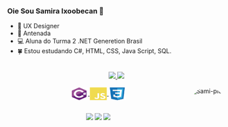 ### Oie Sou Samira Ixoobecan 👋

- 🎨 UX Designer 
- 🤳 Antenada
- 💻 Aluna do Turma 2 .NET Generetion Brasil
- 🍀 Estou estudando C#, HTML, CSS, Java Script, SQL.

#

<div align="center">
  <a href="https://github.com/ixoobecan">
  <img width="48%" src="https://github-readme-stats.vercel.app/api?username=ixoobecan&show_icons=true&theme=buefy&include_all_commits=true&count_private=true"/>
  <img width="48%" src="https://github-readme-stats.vercel.app/api/top-langs/?username=ixoobecan&layout=compact&langs_count=7&theme=buefy"/>
</div>
<div align="center" style="display: inline_block"><br>
  <img align="center" alt="Sami-Csharp" height="30" width="40" src="https://raw.githubusercontent.com/devicons/devicon/master/icons/csharp/csharp-original.svg">
  <img align="center" alt="Sami-Js" height="30" width="40" src="https://raw.githubusercontent.com/devicons/devicon/master/icons/javascript/javascript-plain.svg">
  <img align="center" alt="Sami-CSS" height="30" width="40" src="https://raw.githubusercontent.com/devicons/devicon/master/icons/css3/css3-original.svg">
  <img align="right" alt="Sami-pic2" height="150" style="border-radius:50px;" src="https://media.discordapp.net/attachments/1006617180059730032/1006617510298259596/unknown.png?width=320&height=427">

</div>
  
  ##
<div align="center"> 
  <a href = "mailto:sixoobecan@gmail.com"><img src="https://img.shields.io/badge/-Gmail-%23333?style=for-the-badge&logo=gmail&logoColor=white" target="_blank"></a>
  <a href="https://www.linkedin.com/in/samiraixoobecan" target="_blank"><img src="https://img.shields.io/badge/-LinkedIn-%230077B5?style=for-the-badge&logo=linkedin&logoColor=white" target="_blank"></a> 
  <a href="https://instagram.com/ixoobecan" target="_blank"><img src="https://img.shields.io/badge/-Instagram-%23E4405F?style=for-the-badge&logo=instagram&logoColor=white" target="_blank"></a>
  
  
 
</div>


